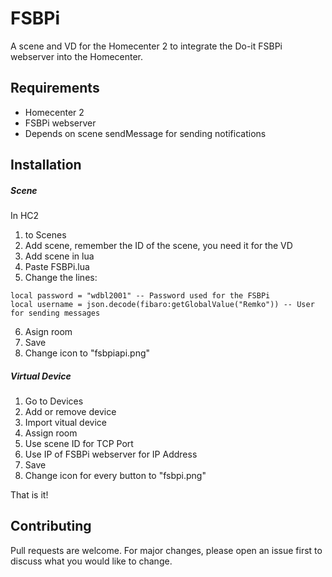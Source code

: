 # FSBPi

A scene and VD for the Homecenter 2 to integrate the Do-it FSBPi webserver into the Homecenter.

## Requirements
- Homecenter 2
- FSBPi webserver
- Depends on scene sendMessage for sending notifications

## Installation

##### Scene
In HC2
1. to Scenes
2. Add scene, remember the ID of the scene, you need it for the VD
3. Add scene in lua
4. Paste FSBPi.lua
5. Change the lines:
```
local password = "wdbl2001" -- Password used for the FSBPi
local username = json.decode(fibaro:getGlobalValue("Remko")) -- User for sending messages
```
6. Asign room
7. Save
8. Change icon to "fsbpiapi.png"

##### Virtual Device
1. Go to Devices
2. Add or remove device
3. Import vitual device
4. Assign room
5. Use scene ID for TCP Port
6. Use IP of FSBPi webserver for IP Address
7. Save
8. Change icon for every button to "fsbpi.png"

That is it!

## Contributing
Pull requests are welcome. For major changes, please open an issue first to discuss what you would like to change.
